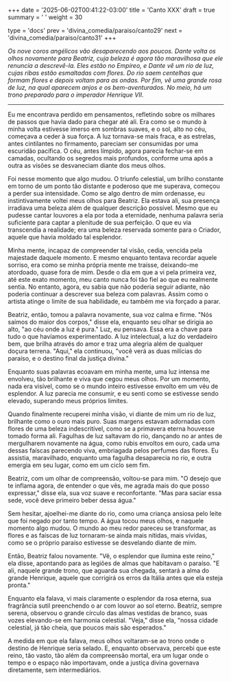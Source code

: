 +++
date = '2025-06-02T00:41:22-03:00'
title = 'Canto XXX'
draft = true
summary = ' '
weight = 30

type = 'docs'
prev = 'divina_comedia/paraiso/canto29'
next = 'divina_comedia/paraiso/canto31'
+++

_Os nove coros angélicos vão desaparecendo aos poucos. Dante volta os olhos novamente para Beatriz, cuja beleza é agora tão maravilhosa que ele renuncia a descrevê-la. Eles estão no Empíreo, e Dante vê um rio de luz, cujas ribas estão esmaltadas com flores. Do rio saem centelhas que formam flores e depois voltam para as ondas. Por fim, vê uma grande rosa de luz, na qual aparecem anjos e os bem-aventurados. No meio, há um trono preparado para o imperador Henrique VII._

---

Eu me encontrava perdido em pensamentos, refletindo sobre os milhares de passos que havia dado para chegar até ali. Era como se o mundo à minha volta estivesse imerso em sombras suaves, e o sol, alto no céu, começava a ceder à sua força. A luz tornava-se mais fraca, e as estrelas, antes cintilantes no firmamento, pareciam ser consumidas por uma escuridão pacífica. O céu, antes límpido, agora parecia fechar-se em camadas, ocultando os segredos mais profundos, conforme uma após a outra as visões se desvaneciam diante dos meus olhos.

Foi nesse momento que algo mudou. O triunfo celestial, um brilho constante em torno de um ponto tão distante e poderoso que me superava, começou a perder sua intensidade. Como se algo dentro de mim ordenasse, eu instintivamente voltei meus olhos para Beatriz. Ela estava ali, sua presença irradiava uma beleza além de qualquer descrição possível. Mesmo que eu pudesse cantar louvores a ela por toda a eternidade, nenhuma palavra seria suficiente para captar a plenitude de sua perfeição. O que eu via transcendia a realidade; era uma beleza reservada somente para o Criador, aquele que havia moldado tal esplendor. 

Minha mente, incapaz de compreender tal visão, cedia, vencida pela majestade daquele momento. E mesmo enquanto tentava recordar aquele sorriso, era como se minha própria mente me traísse, deixando-me atordoado, quase fora de mim. Desde o dia em que a vi pela primeira vez, até este exato momento, meu canto nunca foi tão fiel ao que eu realmente sentia. No entanto, agora, eu sabia que não poderia seguir adiante, não poderia continuar a descrever sua beleza com palavras. Assim como o artista atinge o limite de sua habilidade, eu também me via forçado a parar.

Beatriz, então, tomou a palavra novamente, sua voz calma e firme. "Nós saímos do maior dos corpos," disse ela, enquanto seu olhar se dirigia ao alto, "ao céu onde a luz é pura." Luz, eu pensava. Essa era a chave para tudo o que havíamos experimentado. A luz intelectual, a luz do verdadeiro bem, que brilha através do amor e traz uma alegria além de qualquer doçura terrena. "Aqui," ela continuou, "você verá as duas milícias do paraíso, e o destino final da justiça divina."

Enquanto suas palavras ecoavam em minha mente, uma luz intensa me envolveu, tão brilhante e viva que cegou meus olhos. Por um momento, nada era visível, como se o mundo inteiro estivesse envolto em um véu de esplendor. A luz parecia me consumir, e eu senti como se estivesse sendo elevado, superando meus próprios limites.

Quando finalmente recuperei minha visão, vi diante de mim um rio de luz, brilhante como o ouro mais puro. Suas margens estavam adornadas com flores de uma beleza indescritível, como se a primavera eterna houvesse tomado forma ali. Fagulhas de luz saltavam do rio, dançando no ar antes de mergulharem novamente na água, como rubis envoltos em ouro, cada uma dessas faíscas parecendo viva, embriagada pelos perfumes das flores. Eu assistia, maravilhado, enquanto uma fagulha desaparecia no rio, e outra emergia em seu lugar, como em um ciclo sem fim.

Beatriz, com um olhar de compreensão, voltou-se para mim. "O desejo que te inflama agora, de entender o que vês, me agrada mais do que posso expressar," disse ela, sua voz suave e reconfortante. "Mas para saciar essa sede, você deve primeiro beber dessa água."

Sem hesitar, ajoelhei-me diante do rio, como uma criança ansiosa pelo leite que foi negado por tanto tempo. A água tocou meus olhos, e naquele momento algo mudou. O mundo ao meu redor pareceu se transformar, as flores e as faíscas de luz tornaram-se ainda mais nítidas, mais vívidas, como se o próprio paraíso estivesse se desvelando diante de mim.

Então, Beatriz falou novamente. "Vê, o esplendor que ilumina este reino," ela disse, apontando para as legiões de almas que habitavam o paraíso. "E ali, naquele grande trono, que aguarda sua chegada, sentará a alma do grande Henrique, aquele que corrigirá os erros da Itália antes que ela esteja pronta."

Enquanto ela falava, vi mais claramente o esplendor da rosa eterna, sua fragrância sutil preenchendo o ar com louvor ao sol eterno. Beatriz, sempre serena, observou o grande círculo das almas vestidas de branco, suas vozes elevando-se em harmonia celestial. "Veja," disse ela, "nossa cidade celestial, já tão cheia, que poucos mais são esperados."

A medida em que ela falava, meus olhos voltaram-se ao trono onde o destino de Henrique seria selado. E, enquanto observava, percebi que este reino, tão vasto, tão além da compreensão mortal, era um lugar onde o tempo e o espaço não importavam, onde a justiça divina governava diretamente, sem intermediários.
